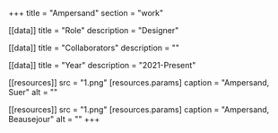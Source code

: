 +++
title = "Ampersand"
section = "work"

[[data]]
title = "Role"
description = "Designer"

[[data]]
title = "Collaborators"
description = ""

[[data]]
title = "Year"
description = "2021-Present"

[[resources]]
src = "1.png"
[resources.params]
caption = "Ampersand, Suer"
alt = ""

[[resources]]
src = "1.png"
[resources.params]
caption = "Ampersand, Beausejour"
alt = ""
+++

